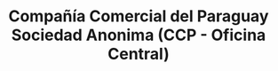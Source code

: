 ---
title: "Compañía Comercial del Paraguay Sociedad Anonima (CCP - Oficina Central)"
url: /asuncion/compania-comercial-del-paraguay-sociedad-anonima-ccp-oficina-central/
shop: Elektrisch
---